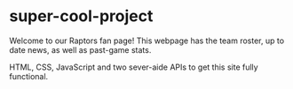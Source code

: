 # super-cool-project

Welcome to our Raptors fan page!
This webpage has the team roster, up to date news, as well as past-game stats.

HTML, CSS, JavaScript and two sever-aide APIs to get this site fully functional.
